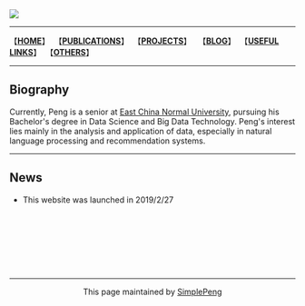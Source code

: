<img style="-webkit-user-select: none;" src="https://raw.githubusercontent.com/SimpleLP/simplelp.github.io/master/profile.PNG">

------------------------

【**[HOME](https://simplelp.github.io/)**】&nbsp;&nbsp;【**[PUBLICATIONS](https://simplelp.github.io/publications/)**】&nbsp;&nbsp;【**[PROJECTS](https://simplelp.github.io/projects/)**】 &nbsp;&nbsp;【**[BLOG](https://simplelp.github.io/blog/)**】&nbsp;&nbsp;【**[USEFUL LINKS](https://simplelp.github.io/links/)**】&nbsp;&nbsp;【**[OTHERS](https://simplelp.github.io/My-Life/)**】

---------------------

## Biography
Currently, Peng is a senior at [East China Normal University](https://www.ecnu.edu.cn/), pursuing his Bachelor's degree in Data Science and Big Data Technology. Peng's interest lies mainly in the analysis and application of data, especially in natural language processing and recommendation systems.

---------------------------

## News
- This website was launched in 2019/2/27


<br>
<br>
<br>
<br>
<br>
<br>

------------------------------------------

<center> This page maintained by <a href="https://github.com/SimpleLP/simplelp.github.io">SimplePeng</a> </center>
